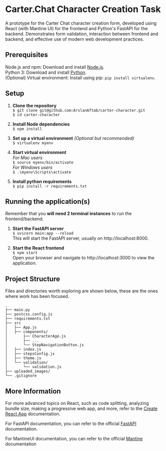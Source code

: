 # Carter.Chat Character Creation Task
A prototype for the Carter Chat character creation form, developed using React (with Mantine UI) for the frontend and Python's FastAPI for the backend. Demonstrates form validation, interaction between frontend and backend, and effective use of modern web development practices.

## Prerequisites
Node.js and npm: Download and install [Node.js](https://nodejs.org/en).  
Python 3: Download and install [Python](https://www.python.org/downloads/).  
(Optional) Virtual environment: Install using pip: `pip install virtualenv`.  

## Setup
1.  **Clone the repository**  
`$ git clone git@github.com:ArslanAftab/carter-character.git`  
`$ cd carter-character`   
  
2. **Install Node dependencies**  
`$ npm install`

3. **Set up a virtual environment** _(Optional but recommended)_   
`$ virtualenv myenv`  

4. **Start virtual environment**  
*For Mac users*  
`$ source myenv/bin/activate`  
*For Windows users*  
`$ .\myenv\Scripts\activate`

5. **Install python requirements**  
`$ pip install -r requirements.txt`  

## Running the application(s)
Remember that you **will need 2 terminal instances** to run the frontend/backend.

1. **Start the FastAPI server**  
`$ uvicorn main:app --reload`  
This will start the FastAPI server, usually on http://localhost:8000.

2. **Start the React frontend**  
`$ npm start`  
Open your browser and navigate to http://localhost:3000 to view the application.  

## Project Structure
Files and directories worth exploring are shown below, these are the ones where work has been focused.
```
.
├── main.py
├── postcss.config.js
├── requirements.txt
├── src
│   ├── App.js
│   ├── components/
│       ├── CharacterAge.js
│       ├── ...
│       └── StepNavigationButton.js
│   ├── index.js
│   ├── stepsConfig.js
│   ├── theme.js
│   └── validation/
│       └── validation.js
├── uploaded_images/
└── .gitignore
```
## More Information
For more advanced topics on React, such as code splitting, analyzing bundle size, making a progressive web app, and more, refer to the [Create React App](https://create-react-app.dev/docs/getting-started/) documentation.

For FastAPI documentation, you can refer to the official [FastAPI](https://fastapi.tiangolo.com) documentation.

For MantineUI documentation, you can refer to the official [Mantine](https://mantine.dev) documentation
